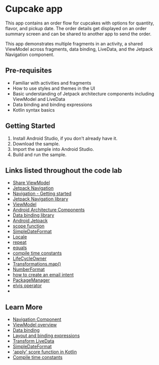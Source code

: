 Cupcake app
=================================

This app contains an order flow for cupcakes with options for quantity, flavor, and pickup date.
The order details get displayed on an order summary screen and can be shared to another app to
send the order.

This app demonstrates multiple fragments in an activity, a shared ViewModel across fragments,
data binding, LiveData, and the Jetpack Navigation component.


Pre-requisites
--------------
* Familiar with activities and fragments
* How to use styles and themes in the UI
* Basic understanding of Jetpack architecture components including ViewModel and LiveData
* Data binding and binding expressions
* Kotlin syntax basics


Getting Started
---------------
1. Install Android Studio, if you don't already have it.
2. Download the sample.
3. Import the sample into Android Studio.
4. Build and run the sample.

Links listed throughout the code lab
-----------------------------------
- [Share ViewModel](https://developer.android.com/topic/libraries/architecture/viewmodel.html#sharing)
- [Jetpack Navigation](https://developer.android.com/guide/navigation)
- [Navigation - Getting started](https://developer.android.com/guide/navigation/navigation-getting-started)
- [Jetpack Navigation library](https://developer.android.com/jetpack/androidx/releases/navigation)
- [ViewModel](https://developer.android.com/topic/libraries/architecture/viewmodel) 
- [Android Architecture Components](https://developer.android.com/topic/libraries/architecture)
- [Data binding library](https://developer.android.com/topic/libraries/data-binding)
- [Android Jetpack](https://developer.android.com/jetpack)
- [scope function](https://kotlinlang.org/docs/reference/scope-functions.html)
- [SimpleDateFormat](https://developer.android.com/reference/java/text/SimpleDateFormat)
- [Locale](https://developer.android.com/reference/java/util/Locale)
- [repeat](https://kotlinlang.org/api/latest/jvm/stdlib/kotlin/repeat.html)
- [equals](https://kotlinlang.org/api/latest/jvm/stdlib/kotlin/-any/equals.html)
- [compile time constants](https://kotlinlang.org/docs/reference/properties.html#compile-time-constants)
- [LifeCycleOwner](https://developer.android.com/reference/androidx/lifecycle/LifecycleOwner)
- [Transformations.map()](https://developer.android.com/reference/androidx/lifecycle/Transformations.html#map(androidx.lifecycle.LiveData%3CX%3E,%20androidx.arch.core.util.Function%3CX,%20Y%3E))
- [NumberFormat](https://developer.android.com/reference/kotlin/android/icu/text/NumberFormat)
- [how to create an email intent](https://developer.android.com/guide/components/intents-common#Email)
- [PackageManager](https://developer.android.com/reference/android/content/pm/PackageManager)
- [elvis operator](https://kotlinlang.org/docs/reference/null-safety.html#elvis-operator)
- 

Learn More
----------
- [Navigation Component](https://developer.android.com/guide/navigation/navigation-getting-started)
- [ViewModel overview](https://developer.android.com/topic/libraries/architecture/viewmodel)
- [Data binding](https://developer.android.com/topic/libraries/data-binding)
- [Layout and binding expressions](https://developer.android.com/topic/libraries/data-binding/expressions)
- [Transform LiveData](https://developer.android.com/topic/libraries/architecture/livedata#transform_livedata)
- [SimpleDateFormat](https://developer.android.com/reference/java/text/SimpleDateFormat)
- ['apply' score function in Kotlin](https://kotlinlang.org/docs/reference/scope-functions.html#apply) 
- [Compile time constants](https://kotlinlang.org/docs/reference/properties.html#compile-time-constants)

